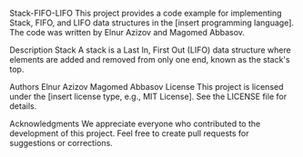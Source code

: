 Stack-FIFO-LIFO
This project provides a code example for implementing Stack, FIFO, and LIFO data structures in the [insert programming language]. The code was written by Elnur Azizov and Magomed Abbasov.

Description
Stack
A stack is a Last In, First Out (LIFO) data structure where elements are added and removed from only one end, known as the stack's top.

Authors
Elnur Azizov
Magomed Abbasov
License
This project is licensed under the [insert license type, e.g., MIT License]. See the LICENSE file for details.

Acknowledgments
We appreciate everyone who contributed to the development of this project. Feel free to create pull requests for suggestions or corrections.
